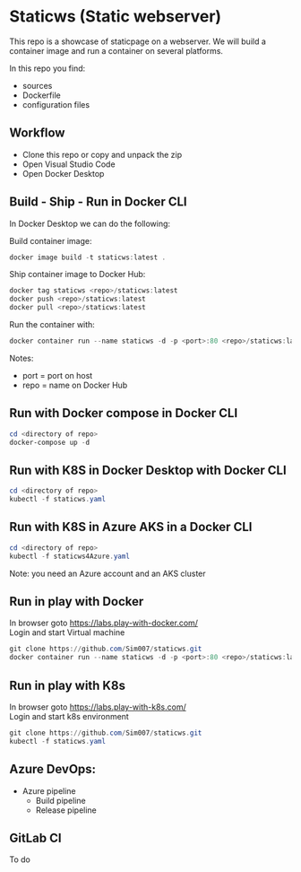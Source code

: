 # Staticws (Static webserver)
This repo is a showcase of staticpage on a webserver.
We will build a container image and run a container on several platforms.

In this repo you find:
- sources
- Dockerfile
- configuration files

## Workflow
- Clone this repo or copy and unpack the zip
- Open Visual Studio Code
- Open Docker Desktop

## Build - Ship - Run in Docker CLI
In Docker Desktop we can do the following:

Build container image:
```powershell
docker image build -t staticws:latest .
```
Ship container image to Docker Hub:
```powershell
docker tag staticws <repo>/staticws:latest
docker push <repo>/staticws:latest
docker pull <repo>/staticws:latest
```
Run the container with:
```powershell
docker container run --name staticws -d -p <port>:80 <repo>/staticws:latest
```
Notes:  
- port = port on host  
- repo = name on Docker Hub

## Run with Docker compose in Docker CLI 
```powershell
cd <directory of repo>
docker-compose up -d
```

## Run with K8S in Docker Desktop with Docker CLI
```powershell
cd <directory of repo>
kubectl -f staticws.yaml
```

## Run with K8S in Azure AKS in a Docker CLI
```powershell
cd <directory of repo>
kubectl -f staticws4Azure.yaml
```
Note: you need an Azure account and an AKS cluster

## Run in play with Docker
In browser goto https://labs.play-with-docker.com/  
Login and start Virtual machine
```powershell
git clone https://github.com/Sim007/staticws.git 
docker container run --name staticws -d -p <port>:80 <repo>/staticws:latest
```

## Run in play with K8s
In browser goto https://labs.play-with-k8s.com/  
Login and start k8s environment
```powershell
git clone https://github.com/Sim007/staticws.git 
kubectl -f staticws.yaml
```

## Azure DevOps:
- Azure pipeline
    - Build pipeline
    - Release pipeline

## GitLab CI
To do  


